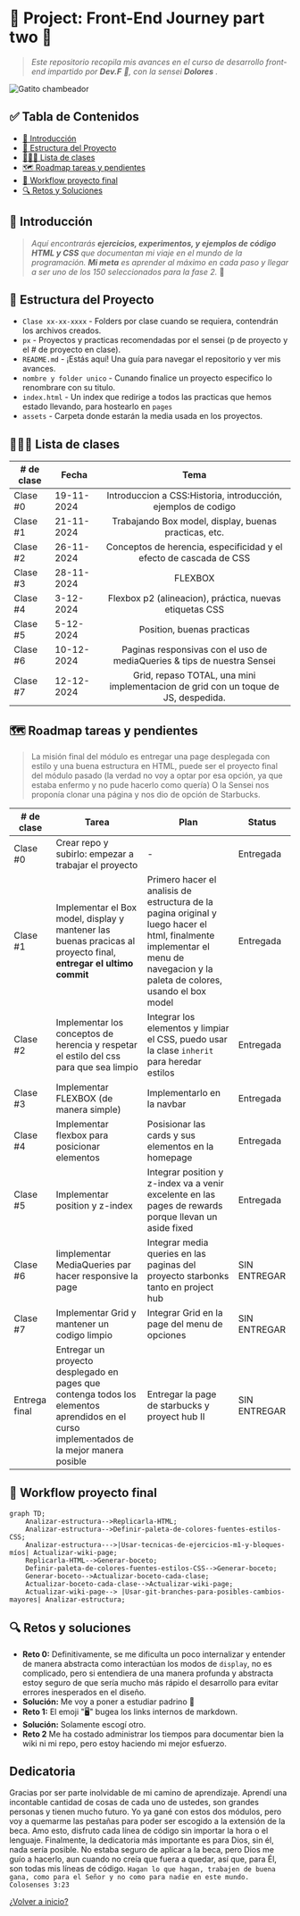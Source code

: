 # 🌟 Project: Front-End Journey part two 🌟

<!--- Es una buena practica comentar, pero markdown es bastante "straight forward" no? -->

> _Este repositorio recopila mis avances en el curso de desarrollo front-end impartido por **Dev.F** 🚀, con la sensei **Dolores** ._

![Gatito chambeador](https://i.pinimg.com/originals/72/0c/c4/720cc43d757ee638ad5054a05220fafe.gif)

## ✅ Tabla de Contenidos

- [📖 Introducción](#-introducción)
- [🧰 Estructura del Proyecto](#-estructura-del-proyecto)
- [👩🏻‍🏫 Lista de clases](#-lista-de-clases)
- [🗺️ Roadmap tareas y pendientes](#%EF%B8%8F-roadmap-tareas-y-pendientes)
- [🚀 Workflow proyecto final](#-workflow-proyecto-final)
- [🔍 Retos y Soluciones](#-retos-y-soluciones)

<!-- Hey!!!!!! bingo! supongo que es el codigo hex o algo asi pero,%EF%B8%8F es el emoji del cohete  -->

## 📖 Introducción

> _Aquí encontrarás **ejercicios, experimentos, y ejemplos de código HTML y CSS** que documentan mi viaje en el mundo de la programación. **Mi meta** es aprender al máximo en cada paso y llegar a ser uno de los 150 seleccionados para la fase 2._ 🚀

## 🧰 Estructura del Proyecto

- `Clase xx-xx-xxxx` - Folders por clase cuando se requiera, contendrán los archivos creados.
- `px` - Proyectos y practicas recomendadas por el sensei (p de proyecto y el # de proyecto en clase).
- `README.md` - ¡Estás aquí! Una guía para navegar el repositorio y ver mis avances.
- `nombre y folder unico` - Cunando finalice un proyecto especifico lo renombrare con su titulo.
- `index.html` - Un index que redirige a todos las practicas que hemos estado llevando, para hostearlo en `pages`
- `assets` - Carpeta donde estarán la media usada en los proyectos.

## 👩🏻‍🏫 Lista de clases

| # de clase | Fecha      |                                        Tema                                        |
| ---------- | ---------- | :--------------------------------------------------------------------------------: |
| Clase #0   | 19-11-2024 |           Introduccion a CSS:Historia, introducción, ejemplos de codigo            |
| Clase #1   | 21-11-2024 |               Trabajando Box model, display, buenas practicas, etc.                |
| Clase #2   | 26-11-2024 |         Conceptos de herencia, especificidad y el efecto de cascada de CSS         |
| Clase #3   | 28-11-2024 |                                      FLEXBOX                                       |
| Clase #4   | 3-12-2024  |              Flexbox p2 (alineacion), práctica, nuevas etiquetas CSS               |
| Clase #5   | 5-12-2024  |                             Position, buenas practicas                             |
| Clase #6   | 10-12-2024 |      Paginas responsivas con el uso de mediaQueries & tips de nuestra Sensei       |
| Clase #7   | 12-12-2024 | Grid, repaso TOTAL, una mini implementacion de grid con un toque de JS, despedida. |

## 🗺️ Roadmap tareas y pendientes

> La misión final del módulo es entregar una page desplegada con estilo y una buena estructura en HTML, puede ser el proyecto final del módulo pasado (la verdad no voy a optar por esa opción, ya que estaba enfermo y no pude hacerlo como quería) O la Sensei nos proponía clonar una página y nos dio de opción de Starbucks.

| # de clase    | Tarea                                                                                                                                     | Plan                                                                                                                                                                          | Status       |
| ------------- | ----------------------------------------------------------------------------------------------------------------------------------------- | ----------------------------------------------------------------------------------------------------------------------------------------------------------------------------- | ------------ |
| Clase #0      | Crear repo y subirlo: empezar a trabajar el proyecto                                                                                      | -                                                                                                                                                                             | Entregada    |
| Clase #1      | Implementar el Box model, display y mantener las buenas pracicas al proyecto final, **entregar el ultimo commit**                         | Primero hacer el analisis de estructura de la pagina original y luego hacer el html, finalmente implementar el menu de navegacion y la paleta de colores, usando el box model | Entregada    |
| Clase #2      | Implementar los conceptos de herencia y respetar el estilo del css para que sea limpio                                                    | Integrar los elementos y limpiar el CSS, puedo usar la clase `inherit` para heredar estilos                                                                                   | Entregada    |
| Clase #3      | Implementar FLEXBOX (de manera simple)                                                                                                    | Implementarlo en la navbar                                                                                                                                                    | Entregada    |
| Clase #4      | Implementar flexbox para posicionar elementos                                                                                             | Posisionar las cards y sus elementos en la homepage                                                                                                                           | Entregada    |
| Clase #5      | Implementar position y z-index                                                                                                            | Integrar position y z-index va a venir excelente en las pages de rewards porque llevan un aside fixed                                                                         | Entregada    |
| Clase #6      | Iimplementar MediaQueries par hacer responsive la page                                                                                    | Integrar media queries en las paginas del proyecto starbonks tanto en project hub                                                                                             | SIN ENTREGAR |
| Clase #7      | Implementar Grid y mantener un codigo limpio                                                                                              | Integrar Grid en la page del menu de opciones                                                                                                                                 | SIN ENTREGAR |
| Entrega final | Entregar un proyecto desplegado en pages que contenga todos los elementos aprendidos en el curso implementados de la mejor manera posible | Entregar la page de starbucks y proyect hub II                                                                                                                                | SIN ENTREGAR |

## 🚀 Workflow proyecto final

```mermaid
graph TD;
    Analizar-estructura-->Replicarla-HTML;
    Analizar-estructura-->Definir-paleta-de-colores-fuentes-estilos-CSS;
    Analizar-estructura--->|Usar-tecnicas-de-ejercicios-m1-y-bloques-míos| Actualizar-wiki-page;
    Replicarla-HTML-->Generar-boceto;
    Definir-paleta-de-colores-fuentes-estilos-CSS-->Generar-boceto;
    Generar-boceto-->Actualizar-boceto-cada-clase;
    Actualizar-boceto-cada-clase-->Actualizar-wiki-page;
    Actualizar-wiki-page--> |Usar-git-branches-para-posibles-cambios-mayores| Analizar-estructura;
```

## 🔍 Retos y soluciones

- **Reto 0:** Definitivamente, se me dificulta un poco internalizar y entender de manera abstracta como interactúan los modos de `display`, no es complicado, pero si entendiera de una manera profunda y abstracta estoy seguro de que sería mucho más rápido el desarrollo para evitar errores inesperados en el diseño.
- **Solución:** Me voy a poner a estudiar padrino 🤠
- **Reto 1:** El emoji "🖥️" bugea los links internos de markdown.
- **Solución:** Solamente escogí otro.
- **Reto 2** Me ha costado administrar los tiempos para documentar bien la wiki ni mi repo, pero estoy haciendo mi mejor esfuerzo.

## Dedicatoria
Gracias por ser parte inolvidable de mi camino de aprendizaje. Aprendí una incontable cantidad de cosas de cada uno de ustedes, son grandes personas y tienen mucho futuro. Yo ya gané con estos dos módulos, pero voy a quemarme las pestañas para poder ser escogido a la extensión de la beca. Amo esto, disfruto cada línea de código sin importar la hora o el lenguaje. Finalmente, la dedicatoria más importante es para Dios, sin él, nada sería posible. No estaba seguro de aplicar a la beca, pero Dios me guío a hacerlo, aun cuando no creía que fuera a quedar, así que, para Él, son todas mis líneas de código. `Hagan lo que hagan, trabajen de buena gana, como para el Señor y no como para nadie en este mundo. Colosenses 3:23` 

<!-- Sigo teniendo ese deseo inherente de crear, tal vez así, te entienda más... -->

  [¿Volver a inicio?](#-tabla-de-contenidos)
